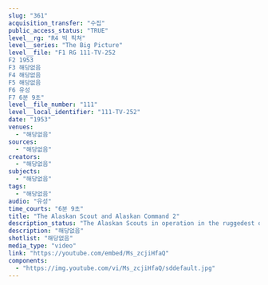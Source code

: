 ```yaml
---
slug: "361"
acquisition_transfer: "수집"
public_access_status: "TRUE"
level__rg: "R4 빅 픽쳐"
level__series: "The Big Picture"
level__file: "F1 RG 111-TV-252
F2 1953
F3 해당없음
F4 해당없음
F5 해당없음
F6 유성
F7 6분 9초"
level__file_number: "111"
level__local_identifier: "111-TV-252"
date: "1953"
venues: 
  - "해당없음"
sources: 
  - "해당없음"
creators: 
  - "해당없음"
subjects: 
  - "해당없음"
tags: 
  - "해당없음"
audio: "유성"
time_courts: "6분 9초"
title: "The Alaskan Scout and Alaskan Command 2"
description_status: "The Alaskan Scouts in operation in the ruggedest of conditions."
description: "해당없음"
shotlist: "해당없음"
media_type: "video"
link: "https://youtube.com/embed/Ms_zcjiHfaQ"
components: 
  - "https://img.youtube.com/vi/Ms_zcjiHfaQ/sddefault.jpg"
---
```

